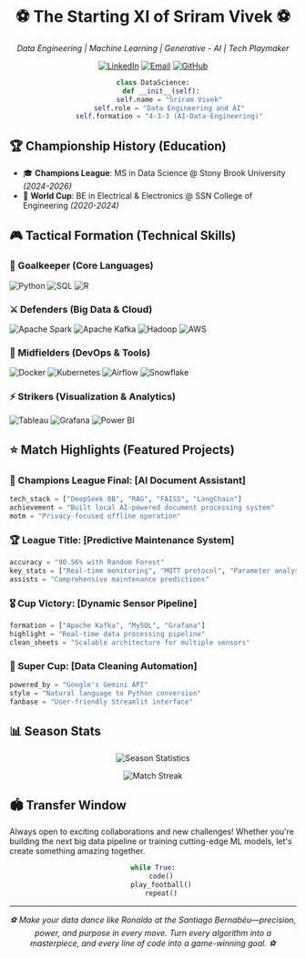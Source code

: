 <h1 align="center">
  ⚽ The Starting XI of Sriram Vivek ⚽
</h1>

<p align="center">
  <em>Data Engineering | Machine Learning  | Generative - AI | Tech Playmaker</em>
</p>

<p align="center">
  <a href="https://www.linkedin.com/in/sriram-vivek-58a673269/"><img src="https://img.shields.io/badge/LinkedIn-0077B5?style=for-the-badge&logo=linkedin&logoColor=white" alt="LinkedIn"/></a>
  <a href="mailto:sriram.vivek@stonybrook.edu"><img src="https://img.shields.io/badge/Email-D14836?style=for-the-badge&logo=gmail&logoColor=white" alt="Email"/></a>
  <a href="https://github.com/YourGitHubUsername"><img src="https://img.shields.io/badge/GitHub-100000?style=for-the-badge&logo=github&logoColor=white" alt="GitHub"/></a>
</p>

<div align="center">
  
  ```python
  class DataScience:
      def __init__(self):
          self.name = "Sriram Vivek"
          self.role = "Data Engineering and AI"
          self.formation = "4-3-3 (AI-Data-Engineering)"
  ```
</div>

## 🏆 Championship History (Education)
- 🎓 **Champions League**: MS in Data Science @ Stony Brook University *(2024-2026)*
- 🏅 **World Cup**: BE in Electrical & Electronics @ SSN College of Engineering *(2020-2024)*

## 🎮 Tactical Formation (Technical Skills)

### 🥅 Goalkeeper (Core Languages)
![Python](https://img.shields.io/badge/Python-FFD43B?style=for-the-badge&logo=python&logoColor=blue)
![SQL](https://img.shields.io/badge/SQL-4479A1?style=for-the-badge&logo=mysql&logoColor=white)
![R](https://img.shields.io/badge/R-276DC3?style=for-the-badge&logo=r&logoColor=white)

### ⚔️ Defenders (Big Data & Cloud)
![Apache Spark](https://img.shields.io/badge/Apache_Spark-E25A1C?style=for-the-badge&logo=apache-spark&logoColor=white)
![Apache Kafka](https://img.shields.io/badge/Apache_Kafka-231F20?style=for-the-badge&logo=apache-kafka&logoColor=white)
![Hadoop](https://img.shields.io/badge/Apache_Hadoop-66CCFF?style=for-the-badge&logo=apache-hadoop&logoColor=black)
![AWS](https://img.shields.io/badge/AWS-232F3E?style=for-the-badge&logo=amazon-aws&logoColor=white)

### 🏃 Midfielders (DevOps & Tools)
![Docker](https://img.shields.io/badge/Docker-2496ED?style=for-the-badge&logo=docker&logoColor=white)
![Kubernetes](https://img.shields.io/badge/Kubernetes-326CE5?style=for-the-badge&logo=kubernetes&logoColor=white)
![Airflow](https://img.shields.io/badge/Airflow-017CEE?style=for-the-badge&logo=apache-airflow&logoColor=white)
![Snowflake](https://img.shields.io/badge/Snowflake-29B5E8?style=for-the-badge&logo=snowflake&logoColor=white)

### ⚡ Strikers (Visualization & Analytics)
![Tableau](https://img.shields.io/badge/Tableau-E97627?style=for-the-badge&logo=tableau&logoColor=white)
![Grafana](https://img.shields.io/badge/Grafana-F2F4F9?style=for-the-badge&logo=grafana&logoColor=orange)
![Power BI](https://img.shields.io/badge/Power_BI-F2C811?style=for-the-badge&logo=powerbi&logoColor=black)

## ⭐ Match Highlights (Featured Projects)

### 🌟 Champions League Final: [AI Document Assistant]
```python
tech_stack = ["DeepSeek 8B", "RAG", "FAISS", "LangChain"]
achievement = "Built local AI-powered document processing system"
motm = "Privacy-focused offline operation"
```

### 🏆 League Title: [Predictive Maintenance System]
```python
accuracy = "90.56% with Random Forest"
key_stats = ["Real-time monitoring", "MQTT protocol", "Parameter analysis"]
assists = "Comprehensive maintenance predictions"
```

### 🎖️ Cup Victory: [Dynamic Sensor Pipeline]
```python
formation = ["Apache Kafka", "MySQL", "Grafana"]
highlight = "Real-time data processing pipeline"
clean_sheets = "Scalable architecture for multiple sensors"
```

### 🌠 Super Cup: [Data Cleaning Automation]
```python
powered_by = "Google's Gemini API"
style = "Natural language to Python conversion"
fanbase = "User-friendly Streamlit interface"
```

## 📊 Season Stats

<p align="center">
  <img src="https://github-readme-stats.vercel.app/api?username=YourGitHubUsername&show_icons=true&theme=blue-green" alt="Season Statistics"/>
</p>

<p align="center">
  <img src="https://github-readme-streak-stats.herokuapp.com/?user=YourGitHubUsername&theme=blue-green" alt="Match Streak"/>
</p>

## 🏟️ Transfer Window

Always open to exciting collaborations and new challenges! Whether you're building the next big data pipeline or training cutting-edge ML models, let's create something amazing together.

<div align="center">
  
  ```python
  while True:
      code()
      play_football()
      repeat()
  ```
</div>

---
<p align="center">
  <em>⚽ Make your data dance like Ronaldo at the Santiago Bernabéu—precision, power, and purpose in every move. Turn every algorithm into a masterpiece, and every line of code into a game-winning goal. ⚽</em>
</p>

